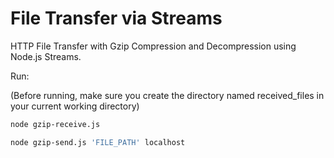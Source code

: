 # File Transfer via Streams
HTTP File Transfer with Gzip Compression and Decompression using Node.js Streams.

Run:

(Before running, make sure you create the directory 
named received_files in your current working directory)

```bash
node gzip-receive.js
```


```bash
node gzip-send.js 'FILE_PATH' localhost
```

